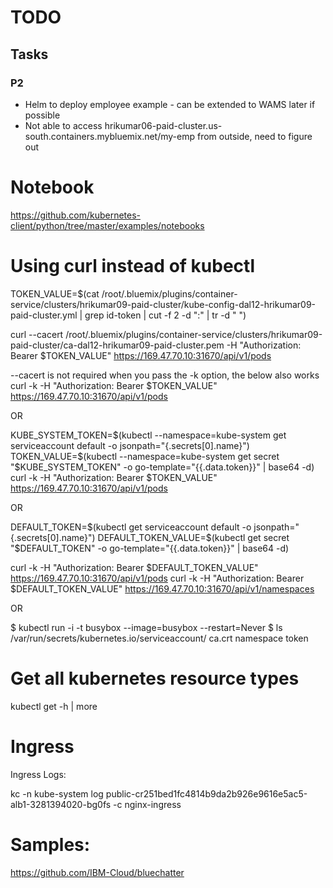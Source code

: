 # TODO

## Tasks

### P2

- Helm to deploy employee example - can be extended to WAMS later if possible
- Not able to access hrikumar06-paid-cluster.us-south.containers.mybluemix.net/my-emp from outside, need to figure out



# Notebook

https://github.com/kubernetes-client/python/tree/master/examples/notebooks





# Using curl instead of kubectl

TOKEN_VALUE=$(cat /root/.bluemix/plugins/container-service/clusters/hrikumar09-paid-cluster/kube-config-dal12-hrikumar09-paid-cluster.yml | grep id-token | cut -f 2 -d ":" | tr -d " ")

curl --cacert /root/.bluemix/plugins/container-service/clusters/hrikumar09-paid-cluster/ca-dal12-hrikumar09-paid-cluster.pem -H "Authorization: Bearer $TOKEN_VALUE"  https://169.47.70.10:31670/api/v1/pods

--cacert is not required when you pass the -k option, the below also works
curl -k -H "Authorization: Bearer $TOKEN_VALUE"  https://169.47.70.10:31670/api/v1/pods

OR

KUBE_SYSTEM_TOKEN=$(kubectl --namespace=kube-system get serviceaccount default -o jsonpath="{.secrets[0].name}")
TOKEN_VALUE=$(kubectl --namespace=kube-system get secret "$KUBE_SYSTEM_TOKEN" -o go-template="{{.data.token}}" | base64 -d)
curl -k -H "Authorization: Bearer $TOKEN_VALUE"  https://169.47.70.10:31670/api/v1/pods

OR

DEFAULT_TOKEN=$(kubectl get serviceaccount default -o jsonpath="{.secrets[0].name}")
DEFAULT_TOKEN_VALUE=$(kubectl get secret "$DEFAULT_TOKEN" -o go-template="{{.data.token}}" | base64 -d)

curl -k -H "Authorization: Bearer $DEFAULT_TOKEN_VALUE"  https://169.47.70.10:31670/api/v1/pods
curl -k -H "Authorization: Bearer $DEFAULT_TOKEN_VALUE"  https://169.47.70.10:31670/api/v1/namespaces

OR

$ kubectl run -i -t busybox --image=busybox --restart=Never
$ ls /var/run/secrets/kubernetes.io/serviceaccount/
ca.crt namespace token

# Get all kubernetes resource types

kubectl get -h | more

# Ingress

Ingress Logs:

kc -n kube-system log public-cr251bed1fc4814b9da2b926e9616e5ac5-alb1-3281394020-bg0fs -c nginx-ingress


# Samples:

https://github.com/IBM-Cloud/bluechatter